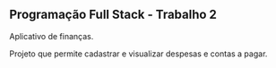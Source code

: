 ## Programação Full Stack - Trabalho 2

Aplicativo de finanças.

Projeto que permite cadastrar e visualizar despesas e contas a pagar.
